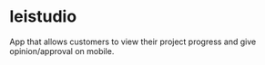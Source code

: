 # leistudio
App that allows customers to view their project progress and give opinion/approval on mobile.
